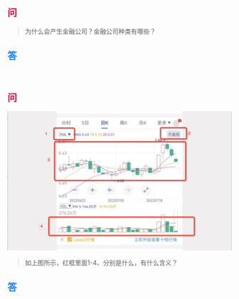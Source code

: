 ## <span style="color: #e21046">问</span>
> 为什么会产生金融公司？金融公司种类有哪些？  
## <span style="color: #1e80ff">答</span>

<br>

## <span style="color: #e21046">问</span>
![K线图](https://github.com/weisiwu/dailyQuestion/blob/dfe6b7d23b0322e6923a60a486bed208f30110d1/img/2022%E5%B9%B407%E6%9C%8825%E6%97%A511-16-08.jpg)  
> 如上图所示，红框里面1-4、分别是什么，有什么含义？
## <span style="color: #1e80ff">答</span>
<br>